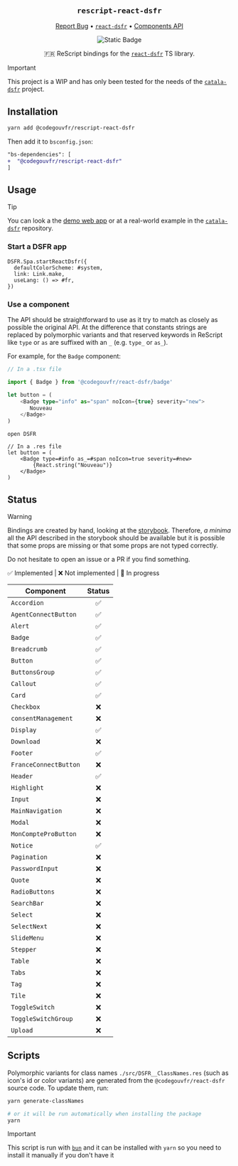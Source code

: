 <div align="center">
  <h3 align="center">
	<big><code>rescript-react-dsfr</code></big>
  </h3>
  <p align="center">
   <a href="https://github.com/codegouvfr/rescript-react-dsfr/issues">Report Bug</a>
   •
   <a href="https://github.com/codegouvfr/react-dsfr"><code>react-dsfr</code></a>
   •
   <a href="https://components.react-dsfr.codegouv.studio/">Components API</a>
  </p>

![Static Badge](https://img.shields.io/badge/%40codegouvfr%2Freact--dsfr-v1.2.1-blue)

🇫🇷 ReScript bindings for the
[`react-dsfr`](https://github.com/codegouvfr/react-dsfr) TS library.

</div>

> [!IMPORTANT]
> This project is a WIP and has only been tested for the needs of the
> [`catala-dsfr`](https://github.com/CatalaLang/catala-dsfr) project.

## Installation

```sh
yarn add @codegouvfr/rescript-react-dsfr
```

Then add it to `bsconfig.json`:

```diff
"bs-dependencies": [
+  "@codegouvfr/rescript-react-dsfr"
]
```

## Usage

> [!TIP]
> You can look a the [demo web
> app](https://github.com/codegouvfr/rescript-react-dsfr/tree/main/demo) or at
> a real-world example in the
> [`catala-dsfr`](https://github.com/CatalaLang/catala-dsfr) repository.

### Start a DSFR app

```rescript
DSFR.Spa.startReactDsfr({
  defaultColorScheme: #system,
  link: Link.make,
  useLang: () => #fr,
})
```

### Use a component

The API should be straightforward to use as it try to match as closely as
possible the original API. At the difference that constants strings are
replaced by polymorphic variants and that reserved keywords in ReScript like
`type` or `as` are suffixed with an `_` (e.g. `type_` or `as_`).

For example, for the `Badge` component:
```typescript
// In a .tsx file

import { Badge } from '@codegouvfr/react-dsfr/badge'

let button = (
    <Badge type="info" as="span" noIcon={true} severity="new">
       Nouveau 
    </Badge>
)
```

```rescript
open DSFR

// In a .res file
let button = (
    <Badge type=#info as_=#span noIcon=true severity=#new>
        {React.string("Nouveau")}
    </Badge>
)
```

## Status

> [!WARNING]
> Bindings are created by hand, looking at the
> [storybook](https://components.react-dsfr.codegouv.studio/). Therefore, _a
> minima_ all the API described in the storybook should be available but it is
> possible that some props are missing or that some props are not typed
> correctly.
> 
> Do not hesitate to open an issue or a PR if you find something.

✅ Implemented | ❌ Not implemented | 🚧 In progress

| Component             | Status |
| ---------             | :----: |
| `Accordion`           | ✅     |
| `AgentConnectButton`  | ✅     |
| `Alert`               | ✅     |
| `Badge`               | ✅     |
| `Breadcrumb`          | ✅     |
| `Button`              | ✅     |
| `ButtonsGroup`        | ✅     |
| `Callout`             | ✅     |
| `Card`                | ✅     |
| `Checkbox`            | ❌     |
| `consentManagement`   | ❌     |
| `Display`             | ✅     |
| `Download`            | ❌     |
| `Footer`              | ✅     |
| `FranceConnectButton` | ❌     |
| `Header`              | ✅     |
| `Highlight`           | ❌     |
| `Input`               | ❌     |
| `MainNavigation`      | ❌     |
| `Modal`               | ❌     |
| `MonCompteProButton`  | ❌     |
| `Notice`              | ✅     |
| `Pagination`          | ❌     |
| `PasswordInput`       | ❌     |
| `Quote`               | ❌     |
| `RadioButtons`        | ❌     |
| `SearchBar`           | ❌     |
| `Select`              | ❌     |
| `SelectNext`          | ❌     |
| `SlideMenu`           | ❌     |
| `Stepper`             | ❌     |
| `Table`               | ❌     |
| `Tabs`                | ❌     |
| `Tag`                 | ❌     |
| `Tile`                | ❌     |
| `ToggleSwitch`        | ❌     |
| `ToggleSwitchGroup`   | ❌     |
| `Upload`              | ❌     |

## Scripts

Polymorphic variants for class names `./src/DSFR__ClassNames.res` (such as
icon's id or color variants) are generated from the `@codegouvfr/react-dsfr`
source code. To update them, run:

```sh
yarn generate-classNames

# or it will be run automatically when installing the package
yarn 
```
> [!IMPORTANT]
> This script is run with [`bun`](https://bun.sh/) and it can be installed with
> `yarn` so you need to install it manually if you don't have it

